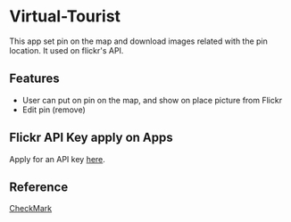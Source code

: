 # Virtual-Tourist
This app set pin on the map and download images related with the pin location.
It used on flickr's API.


## Features
- User can put on pin on the map, and show on place picture from Flickr
- Edit pin (remove)

## Flickr API Key apply on Apps
Apply for an API key [here](https://www.flickr.com/services/apps/create/apply).

## Reference
[CheckMark](https://github.com/maximbilan/CheckMarkView)
